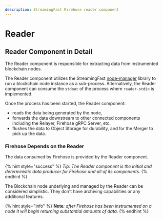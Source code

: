 ```yaml
---
description: StreamingFast Firehose reader component
---
```


# Reader

## Reader Component in Detail

The Reader component is responsible for extracting data from instrumented blockchain nodes.

The Reader component utilizes the StreamingFast [node-manager](https://github.com/streamingfast/node-manager) library to run a blockchain node instance as a sub-process. Alternatively, the Reader component can consume the `stdout` of the process where `reader-stdin` is implemented.

Once the process has been started, the Reader component:

* reads the data being generated by the node,
* forwards the data downstream to other connected components including the Relayer, Firehose gRPC Server, etc.
* flushes the data to Object Storage for durability, and for the Merger to pick up the data.

### Firehose Depends on the Reader

The data consumed by Firehose is provided by the Reader component.

{% hint style="success" %}
_Tip: The Reader component is the initial and deterministic data producer for Firehose and all of its components._
{% endhint %}

The Blockchain node underlying and managed by the Reader can be considered simplistic. They don't have archiving capabilities or any additional features.

{% hint style="info" %}
**Note**_: after Firehose has been instrumented on a node it will begin returning substantial amounts of data._
{% endhint %}

